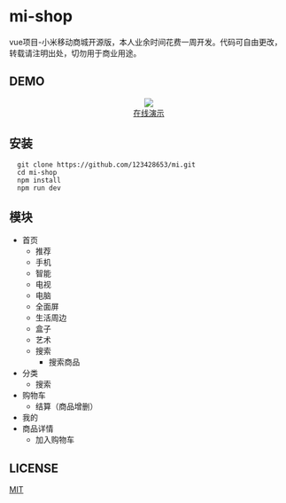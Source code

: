 # mi-shop
vue项目-小米移动商城开源版，本人业余时间花费一周开发。代码可自由更改，转载请注明出处，切勿用于商业用途。

## DEMO
<div align="center">
  <img src="https://qr.api.cli.im/qr?data=http%253A%252F%252Fshow.thisummer.com%252Fmi&level=H&transparent=false&bgcolor=%23ffffff&forecolor=%23000000&blockpixel=12&marginblock=1&logourl=&size=280&kid=cliim&key=22999c679b90305351c44aff4cf5456c">
  
</div>
<div align="center">
  <a href="http://show.thisummer.com/mi">在线演示</a>
</div>

## 安装
```
  git clone https://github.com/123428653/mi.git
  cd mi-shop
  npm install
  npm run dev
```
## 模块
* 首页
  * 推荐
  * 手机
  * 智能
  * 电视
  * 电脑
  * 全面屏
  * 生活周边
  * 盒子
  * 艺术
  * 搜索
    * 搜索商品
* 分类
  * 搜索
* 购物车
  * 结算（商品增删）
* 我的
* 商品详情
  * 加入购物车

## LICENSE
<a href="http://opensource.org/licenses/MIT">MIT</a>
